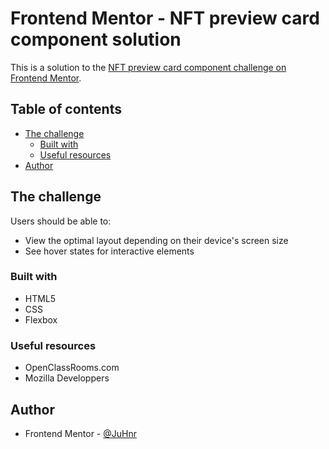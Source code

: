 # Frontend Mentor - NFT preview card component solution

This is a solution to the [NFT preview card component challenge on Frontend Mentor](https://www.frontendmentor.io/challenges/nft-preview-card-component-SbdUL_w0U). 

## Table of contents

- [The challenge](#the-challenge)
  - [Built with](#built-with)
  - [Useful resources](#useful-resources)
- [Author](#author)

## The challenge

Users should be able to:

- View the optimal layout depending on their device's screen size
- See hover states for interactive elements


### Built with

- HTML5
- CSS
- Flexbox


### Useful resources

- OpenClassRooms.com
- Mozilla Developpers


## Author

- Frontend Mentor - [@JuHnr](https://www.frontendmentor.io/profile/JuHnr)



